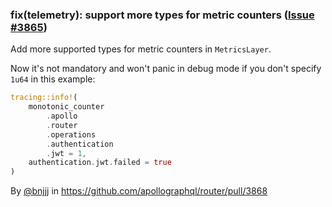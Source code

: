 ### fix(telemetry): support more types for metric counters ([Issue #3865](https://github.com/apollographql/router/issues/3865))

Add more supported types for metric counters in `MetricsLayer`.

Now it's not mandatory and won't panic in debug mode if you don't specify `1u64` in this example:

```rust
tracing::info!(
    monotonic_counter
        .apollo
        .router
        .operations
        .authentication
        .jwt = 1,
    authentication.jwt.failed = true
)
```

By [@bnjjj](https://github.com/bnjjj) in https://github.com/apollographql/router/pull/3868
